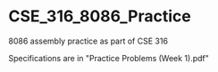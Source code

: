 # CSE_316_8086_Practice
8086 assembly practice as part of CSE 316

Specifications are in "Practice Problems (Week 1).pdf"
